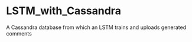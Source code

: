 # LSTM_with_Cassandra
A Cassandra database from which an LSTM trains and uploads generated comments
